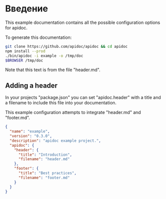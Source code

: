 # Введение

This example documentation contains all the possible configuration options for apidoc.

To generate this documentation:

```bash
git clone https://github.com/apidoc/apidoc && cd apidoc
npm install --prod
./bin/apidoc -i example -o /tmp/doc
$BROWSER /tmp/doc
```

Note that this text is from the file "header.md".

## <span id="api-example-for-a-submenu-entry">Adding a header</span>

In your projects "package.json" you can set "apidoc.header" with a title and a filename to include this file into your documentation.

This example configuration attempts to integrate "header.md" and "footer.md".

```json
{
  "name": "example",
  "version": "0.3.0",
  "description": "apidoc example project.",
  "apidoc": {
    "header": {
      "title": "Introduction",
      "filename": "header.md"
    },
    "footer": {
      "title": "Best practices",
      "filename": "footer.md"
    }
  }
}
```